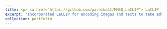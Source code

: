 ```yaml
---
title: <p> <a href="https://github.com/parnika31/MMSD_LaCLIP"> LaCLIP for Multi-Modal Sarcasm Detection </a> <img src='/images/mmsd.png' height="200" width="200"></p>
excerpt: "Incorporated LaCLIP for encoding images and texts to take advantage of text augmented pre-training for multi-modal srcarcasm detection on MMSD2.0 dataset."
collection: portfolio
---
```


